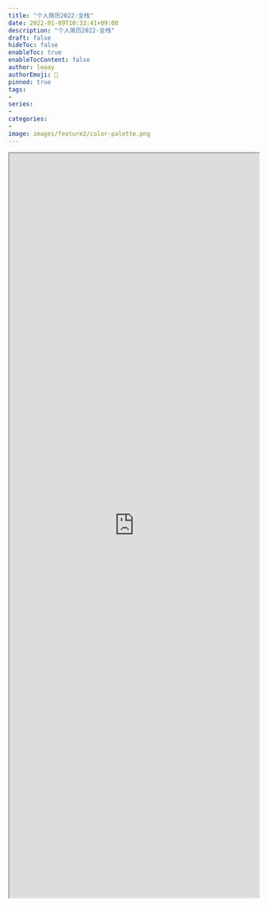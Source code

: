 ```yaml
---
title: "个人简历2022-全栈"
date: 2022-01-09T10:33:41+09:00
description: "个人简历2022-全栈"
draft: false
hideToc: false
enableToc: true
enableTocContent: false
author: leoay
authorEmoji: 🎅
pinned: true
tags:
- 
series:
- 
categories:
- 
image: images/feature2/color-palette.png
---
```


<iframe style="width:100%;height:1500px" src="https://tech-leoay-cv.vercel.app/" title="W3Schools Free Online Web Tutorials"></iframe>